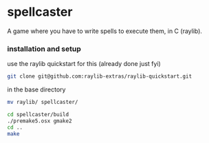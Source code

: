 # spellcaster

A game where you have to write spells to execute them, in C (raylib).

### installation and setup

use the raylib quickstart for this (already done just fyi)

```bash
git clone git@github.com:raylib-extras/raylib-quickstart.git
```

in the base directory

```bash
mv raylib/ spellcaster/
```

```bash
cd spellcaster/build
./premake5.osx gmake2
cd ..
make
```
